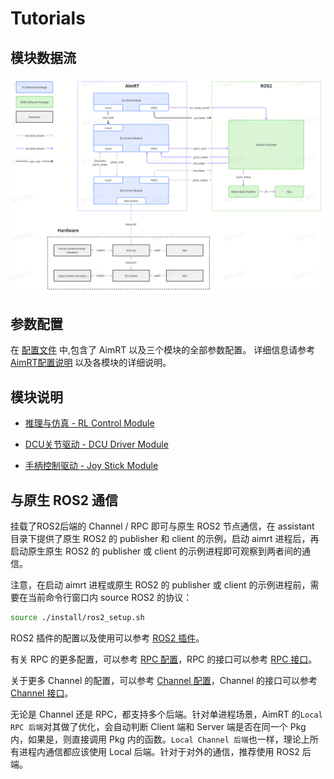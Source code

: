 # Tutorials

## 模块数据流

![data_pipe](data_pipe.png "data_pipe")

## 参数配置

在 [配置文件](/src/install/linux/bin/cfg/x1_cfg.yaml) 中,包含了 AimRT 以及三个模块的全部参数配置。
详细信息请参考 [AimRT配置说明](https://docs.aimrt.org/tutorials/index.html#id3) 以及各模块的详细说明。

## 模块说明

- [推理与仿真 - RL Control Module](rl_control_module/rl_control_module.zh_CN.md)

- [DCU关节驱动 - DCU Driver Module](dcu_driver_module/dcu_driver_module.zh_CN.md)

- [手柄控制驱动 - Joy Stick Module](joy_stick_module/joy_stick_module.zh_CN.md)

## 与原生 ROS2 通信

挂载了ROS2后端的 Channel / RPC 即可与原生 ROS2 节点通信，在 assistant 目录下提供了原生 ROS2 的 publisher 和 client 的示例，启动 aimrt 进程后，再启动原生原生 ROS2 的 publisher 或 client 的示例进程即可观察到两者间的通信。

注意，在启动 aimrt 进程或原生 ROS2 的 publisher 或 client 的示例进程前，需要在当前命令行窗口内 source ROS2 的协议：

```bash
source ./install/ros2_setup.sh
```

ROS2 插件的配置以及使用可以参考 [ROS2 插件](https://docs.aimrt.org/tutorials/plugins/ros2_plugin.html)。

有关 RPC 的更多配置，可以参考 [RPC 配置](https://docs.aimrt.org/tutorials/plugins/grpc_plugin.html)，RPC 的接口可以参考 [RPC 接口](https://docs.aimrt.org/tutorials/interface_cpp/rpc.html)。

关于更多 Channel 的配置，可以参考 [Channel 配置](https://docs.aimrt.org/tutorials/cfg/channel.html)，Channel 的接口可以参考 [Channel 接口](https://docs.aimrt.org/tutorials/interface_cpp/channel.html)。

无论是 Channel 还是 RPC，都支持多个后端。针对单进程场景，AimRT 的`Local RPC 后端`对其做了优化，会自动判断 Client 端和 Server 端是否在同一个 Pkg 内，如果是，则直接调用 Pkg 内的函数。`Local Channel 后端`也一样，理论上所有进程内通信都应该使用 Local 后端。针对于对外的通信，推荐使用 ROS2 后端。
